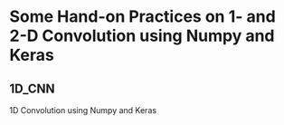 # Some Hand-on Practices on 1- and 2-D Convolution using Numpy and Keras 

## 1D_CNN 

1D Convolution using Numpy and Keras


